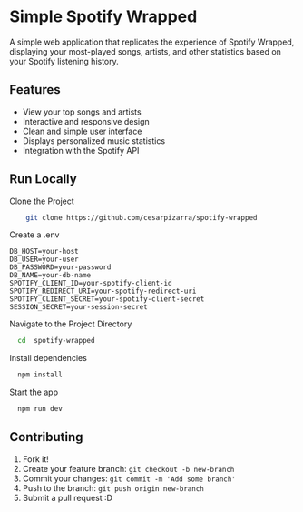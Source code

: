# Simple Spotify Wrapped

A simple web application that replicates the experience of Spotify Wrapped, displaying your most-played songs, artists, and other statistics based on your Spotify listening history.

## Features

- View your top songs and artists
- Interactive and responsive design
- Clean and simple user interface
- Displays personalized music statistics
- Integration with the Spotify API

## Run Locally

Clone the Project

```bash
    git clone https://github.com/cesarpizarra/spotify-wrapped
```

Create a .env

```
DB_HOST=your-host
DB_USER=your-user
DB_PASSWORD=your-password
DB_NAME=your-db-name
SPOTIFY_CLIENT_ID=your-spotify-client-id
SPOTIFY_REDIRECT_URI=your-spotify-redirect-uri
SPOTIFY_CLIENT_SECRET=your-spotify-client-secret
SESSION_SECRET=your-session-secret
```

Navigate to the Project Directory

```bash
  cd  spotify-wrapped
```

Install dependencies

```bash
  npm install
```

Start the app

```bash
  npm run dev
```

## Contributing

1. Fork it!
2. Create your feature branch: `git checkout -b new-branch`
3. Commit your changes: `git commit -m 'Add some branch'`
4. Push to the branch: `git push origin new-branch`
5. Submit a pull request :D
